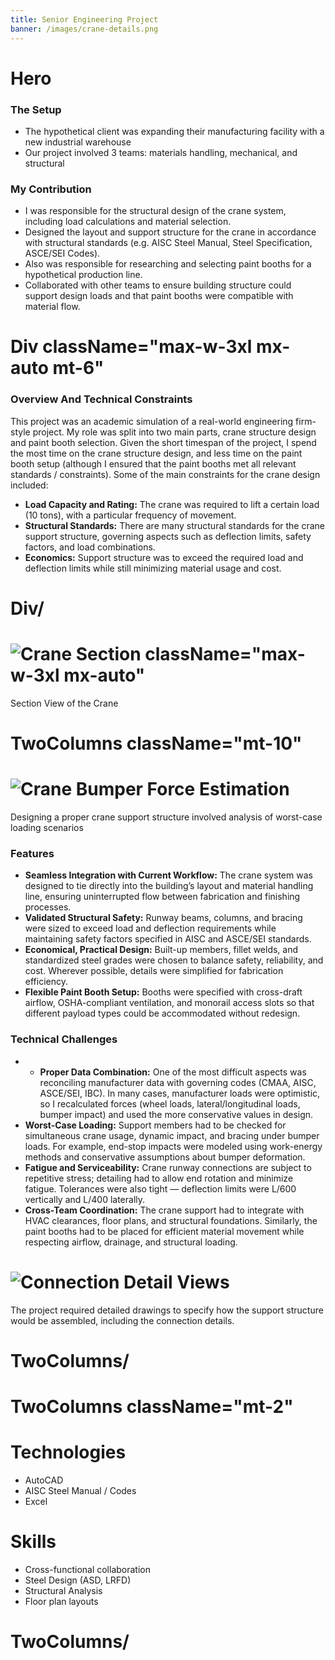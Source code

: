 ```yaml
---
title: Senior Engineering Project
banner: /images/crane-details.png
---
```


# Hero

### The Setup
- The hypothetical client was expanding their manufacturing facility with a new industrial warehouse
- Our project involved 3 teams: materials handling, mechanical, and structural

### My Contribution
- I was responsible for the structural design of the crane system, including load calculations and material selection.
- Designed the layout and support structure for the crane in accordance with structural standards (e.g. AISC Steel Manual, Steel Specification, ASCE/SEI Codes).
- Also was responsible for researching and selecting paint booths for a hypothetical production line.
- Collaborated with other teams to ensure building structure could support design loads and that paint booths were compatible with material flow.

# Div className="max-w-3xl mx-auto mt-6"
### Overview And Technical Constraints
This project was an academic simulation of a real-world engineering firm-style project. My role was split into two main parts, crane structure design and paint booth selection. Given the short timespan of the project, I spend the most time on the crane structure design, and less time on the paint booth setup (although I ensured that the paint booths met all relevant standards / constraints). Some of the main constraints for the crane design included:

- **Load Capacity and Rating:** The crane was required to lift a certain load (10 tons), with a particular frequency of movement.
- **Structural Standards:** There are many structural standards for the crane support structure, governing aspects such as deflection limits, safety factors, and load combinations.
- **Economics:** Support structure was to exceed the required load and deflection limits while still minimizing material usage and cost.

# Div/

# ![Crane Section](/images/crane-section.png) className="max-w-3xl mx-auto"
Section View of the Crane

# TwoColumns className="mt-10"

# ![Crane Bumper Force Estimation](/images/crane-bumper-force.png)
Designing a proper crane support structure involved analysis of worst-case loading scenarios

### Features
- **Seamless Integration with Current Workflow:** The crane system was designed to tie directly into the building’s layout and material handling line, ensuring uninterrupted flow between fabrication and finishing processes.  
- **Validated Structural Safety:** Runway beams, columns, and bracing were sized to exceed load and deflection requirements while maintaining safety factors specified in AISC and ASCE/SEI standards.  
- **Economical, Practical Design:** Built-up members, fillet welds, and standardized steel grades were chosen to balance safety, reliability, and cost. Wherever possible, details were simplified for fabrication efficiency.  
- **Flexible Paint Booth Setup:** Booths were specified with cross-draft airflow, OSHA-compliant ventilation, and monorail access slots so that different payload types could be accommodated without redesign.  

### Technical Challenges
- - **Proper Data Combination:** One of the most difficult aspects was reconciling manufacturer data with governing codes (CMAA, AISC, ASCE/SEI, IBC). In many cases, manufacturer loads were optimistic, so I recalculated forces (wheel loads, lateral/longitudinal loads, bumper impact) and used the more conservative values in design.  
- **Worst-Case Loading:** Support members had to be checked for simultaneous crane usage, dynamic impact, and bracing under bumper loads. For example, end-stop impacts were modeled using work-energy methods and conservative assumptions about bumper deformation.  
- **Fatigue and Serviceability:** Crane runway connections are subject to repetitive stress; detailing had to allow end rotation and minimize fatigue. Tolerances were also tight — deflection limits were L/600 vertically and L/400 laterally.  
- **Cross-Team Coordination:** The crane support had to integrate with HVAC clearances, floor plans, and structural foundations. Similarly, the paint booths had to be placed for efficient material movement while respecting airflow, drainage, and structural loading.   

# ![Connection Detail Views](/images/crane-details2.png)
The project required detailed drawings to specify how the support structure would be assembled, including the connection details.

# TwoColumns/

# TwoColumns className="mt-2"
# Technologies
- AutoCAD
- AISC Steel Manual / Codes
- Excel


# Skills
- Cross-functional collaboration
- Steel Design (ASD, LRFD)
- Structural Analysis
- Floor plan layouts
# TwoColumns/